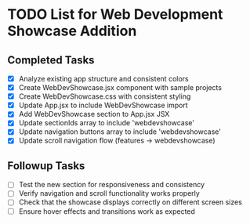 # TODO List for Web Development Showcase Addition

## Completed Tasks
- [x] Analyze existing app structure and consistent colors
- [x] Create WebDevShowcase.jsx component with sample projects
- [x] Create WebDevShowcase.css with consistent styling
- [x] Update App.jsx to include WebDevShowcase import
- [x] Add WebDevShowcase section to App.jsx JSX
- [x] Update sectionIds array to include 'webdevshowcase'
- [x] Update navigation buttons array to include 'webdevshowcase'
- [x] Update scroll navigation flow (features -> webdevshowcase)

## Followup Tasks
- [ ] Test the new section for responsiveness and consistency
- [ ] Verify navigation and scroll functionality works properly
- [ ] Check that the showcase displays correctly on different screen sizes
- [ ] Ensure hover effects and transitions work as expected
